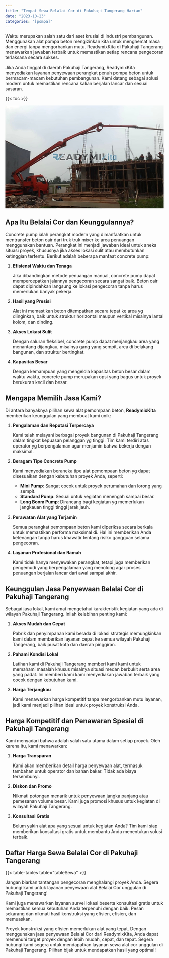 ```yaml
---
title: "Tempat Sewa Belalai Cor di Pakuhaji Tangerang Harian"
date: "2023-10-23"
categories: "[pompa]"
---
```


Waktu merupakan salah satu dari aset krusial di industri pembangunan. Menggunakan alat pompa beton mengizinkan kita untuk menghemat masa dan energi tanpa mengorbankan mutu. ReadymixKita di Pakuhaji Tangerang menawarkan jawaban terbaik untuk memastikan setiap rencana pengecoran terlaksana secara sukses.

Jika Anda tinggal di daerah Pakuhaji Tangerang, ReadymixKita menyediakan layanan penyewaan perangkat penuh pompa beton untuk bermacam-macam kebutuhan pembangunan. Kami datang sebagai solusi modern untuk memastikan rencana kalian berjalan lancar dan sesuai sasaran.

{{< toc >}}

![Tempat Sewa Belalai Cor di Pakuhaji Tangerang Harian](/images/pompa/sewa-pompa-19.jpg)

## Apa Itu Belalai Cor dan Keunggulannya?

Concrete pump ialah perangkat modern yang dimanfaatkan untuk mentransfer beton cair dari truk truk mixer ke area penuangan menggunakan bantuan. Perangkat ini menjadi jawaban ideal untuk aneka situasi proyek, khususnya jika akses lokasi sulit atau membutuhkan ketinggian tertentu. Berikut adalah beberapa manfaat concrete pump:

1. **Efisiensi Waktu dan Tenaga**

   Jika dibandingkan metode penuangan manual, concrete pump dapat mempercepatkan jalannya pengecoran secara sangat baik. Beton cair dapat dipindahkan langsung ke lokasi pengecoran tanpa harus memerlukan banyak pekerja.

2. **Hasil yang Presisi**

   Alat ini memastikan beton ditempatkan secara tepat ke area yg diinginkan, baik untuk struktur horizontal maupun vertikal misalnya lantai kolom, dan dinding.

3. **Akses Lokasi Sulit**

   Dengan saluran fleksibel, concrete pump dapat menjangkau area yang menantang dijangkau, misalnya gang yang sempit, area di belakang bangunan, dan struktur bertingkat.

4. **Kapasitas Besar**

   Dengan kemampuan yang mengelola kapasitas beton besar dalam waktu waktu, concrete pump merupakan opsi yang bagus untuk proyek berukuran kecil dan besar.

## Mengapa Memilih Jasa Kami?

Di antara banyaknya pilihan sewa alat pemompaan beton, **ReadymixKita** memberikan keunggulan yang membuat kami unik:

1. **Pengalaman dan Reputasi Terpercaya**

   Kami telah melayani berbagai proyek bangunan di Pakuhaji Tangerang dalam tingkat kepuasan pelanggan yg tinggi. Tim kami terdiri atas operator yg berpengalaman agar menjamin bahwa bekerja dengan maksimal.

2. **Beragam Tipe Concrete Pump**

   Kami menyediakan beraneka tipe alat pemompaan beton yg dapat disesuaikan dengan kebutuhan proyek Anda, seperti:
   - **Mini Pump**: Sangat cocok untuk proyek perumahan dan lorong yang sempit.
   - **Standard Pump**: Sesuai untuk kegiatan menengah sampai besar.
   - **Long Boom Pump**: Dirancang bagi kegiatan yg memerlukan jangkauan tinggi tinggi jarak jauh.

3. **Perawatan Alat yang Terjamin**

   Semua perangkat pemompaan beton kami diperiksa secara berkala untuk memastikan performa maksimal di. Hal ini memberikan Anda ketenangan tanpa harus khawatir tentang risiko gangguan selama pengecoran.

4. **Layanan Profesional dan Ramah**

   Kami tidak hanya menyewakan perangkat, tetapi juga memberikan pengemudi yang berpengalaman yang menolong agar proses penuangan berjalan lancar dari awal sampai akhir.

## Keunggulan Jasa Penyewaan Belalai Cor di Pakuhaji Tangerang

Sebagai jasa lokal, kami amat mengetahui karakteristik kegiatan yang ada di wilayah Pakuhaji Tangerang. Inilah kelebihan penting kami:

1. **Akses Mudah dan Cepat**

   Pabrik dan penyimpanan kami berada di lokasi strategis memungkinkan kami dalam memberikan layanan cepat ke semua wilayah Pakuhaji Tangerang, baik pusat kota dan daerah pinggiran.

2. **Pahami Kondisi Lokal**

   Latihan kami di Pakuhaji Tangerang memberi kami kami untuk memahami masalah khusus misalnya situasi medan berbukit serta area yang padat. Ini memberi kami kami menyediakan jawaban terbaik yang cocok dengan kebutuhan kami.

3. **Harga Terjangkau**

   Kami menawarkan harga kompetitif tanpa mengorbankan mutu layanan, jadi kami menjadi pilihan ideal untuk proyek konstruksi Anda.

## Harga Kompetitif dan Penawaran Spesial di Pakuhaji Tangerang

Kami menyadari bahwa adalah salah satu utama dalam setiap proyek. Oleh karena itu, kami menawarkan:

1. **Harga Transparan**

   Kami akan memberikan detail harga penyewaan alat, termasuk tambahan untuk operator dan bahan bakar. Tidak ada biaya tersembunyi.

2. **Diskon dan Promo**

   Nikmati potongan menarik untuk penyewaan jangka panjang atau pemesanan volume besar. Kami juga promosi khusus untuk kegiatan di wilayah Pakuhaji Tangerang.

3. **Konsultasi Gratis**

   Belum yakin alat apa yang sesuai untuk kegiatan Anda? Tim kami siap memberikan konsultasi gratis untuk membantu Anda menentukan solusi terbaik.

## Daftar Harga Sewa Belalai Cor di Pakuhaji Tangerang

{{< table-tables table="tableSewa" >}}

Jangan biarkan tantangan pengecoran menghalangi proyek Anda. Segera hubungi kami untuk layanan penyewaan alat Belalai Cor unggulan di Pakuhaji Tangerang!

Kami juga menawarkan layanan survei lokasi beserta konsultasi gratis untuk memastikan semua kebutuhan Anda terpenuhi dengan baik. Pesan sekarang dan nikmati hasil konstruksi yang efisien, efisien, dan memuaskan.

Proyek konstruksi yang efisien memerlukan alat yang tepat. Dengan menggunakan jasa penyewaan Belalai Cor dari ReadymixKita, Anda dapat memenuhi target proyek dengan lebih mudah, cepat, dan tepat. Segera hubungi kami segera untuk mendapatkan layanan sewa alat cor unggulan di Pakuhaji Tangerang. Pilihan bijak untuk mendapatkan hasil yang optimal!